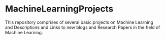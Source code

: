 # MachineLearningProjects
This repository comprises of several basic projects on Machine Learning  and Descriptions and Links to new blogs and Research Papers in the field of Machine Learning.
